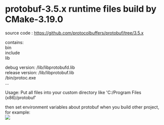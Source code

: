 # protobuf-3.5.x runtime files build by CMake-3.19.0
source code : https://github.com/protocolbuffers/protobuf/tree/3.5.x <br>

contains:<br>
bin<br>
include<br> 
lib<br>


debug version: /lib/libprotobufd.lib<br>
release version: /lib/libprotobuf.lib<br>
/bin/protoc.exe<br>
...<br>


Usage:
Put all files into your custom directory like 'C:/Program Files (x86)/protobuf'<br>

then set environment variables about protobuf when you build other project, for example:<br>
![](https://github.com/sitonmoon/protobuf-3.5.x-Release/blob/main/demo.png)
